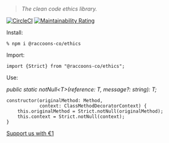 > *The clean code ethics library.*

[![CircleCI](https://dl.circleci.com/status-badge/img/gh/raccoons-co/ethics/tree/master.svg?style=svg)](https://dl.circleci.com/status-badge/redirect/gh/raccoons-co/ethics/tree/master)
[![Maintainability Rating](https://sonarcloud.io/api/project_badges/measure?project=raccoons-co_ethics&metric=sqale_rating)](https://sonarcloud.io/summary/new_code?id=raccoons-co_ethics)

Install:
```shell script
% npm i @raccoons-co/ethics
```


Import:
~~~~
import {Strict} from "@raccoons-co/ethics";
~~~~

Use:

*public static notNull\<T>(reference: T, message?: string): T;*


~~~~
constructor(originalMethod: Method,
            context: ClassMethodDecoratorContext) {
    this.originalMethod = Strict.notNull(originalMethod);
    this.context = Strict.notNull(context);
}
~~~~

[Support us with €1](https://send.monobank.ua/jar/6KuKuBf8ki)
